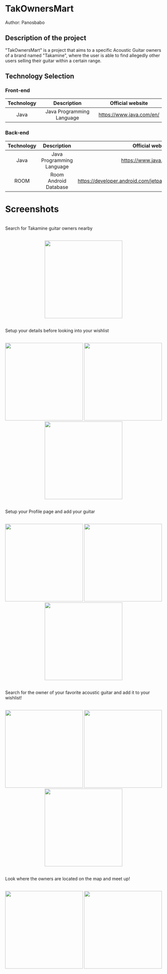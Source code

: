 # TakOwnersMart

Author: Panosbabo </br>

## Description of the project
"TakOwnersMart" is a project that aims to a specific Acoustic Guitar owners of a brand named "Takamine", where the user is able to find allegedly other users selling their guitar within a certain range.

## Technology Selection

### Front-end
|     Technology     |        Description        |                Official website                |
| :----------------: | :----------------------:  | :--------------------------------------------: |
|        Java        | Java Programming Language |               https://www.java.com/en/         |

### Back-end
|     Technology     |        Description        |                Official website                |
| :----------------: | :----------------------:  | :--------------------------------------------: |
|        Java        | Java Programming Language |               https://www.java.com/en/         |
|        ROOM        |    Room Android Database  | https://developer.android.com/jetpack/androidx/releases/room |

# Screenshots
<br>
Search for Takamine guitar owners nearby
<br><br>
<p align="center">
  <img src="Screenshots/1.png" width=250></img>
</p>
<br>
Setup your details before looking into your wishlist
<br><br>
<p align="center">
  <img src="Screenshots/2.png" width=250></img>
  <img src="Screenshots/3.png" width=250></img>
  <img src="Screenshots/4.png" width=250></img>
</p>
<br>
Setup your Profile page and add your guitar
<br><br>
<p align="center">
  <img src="Screenshots/5.png" width=250></img>
  <img src="Screenshots/6.png" width=250></img>
  <img src="Screenshots/7.png" width=250></img>
</p>
<br>
Search for the owner of your favorite acoustic guitar and add it to your wishlist!
<br><br>
<p align="center">
  <img src="Screenshots/9.png" width=250></img>
  <img src="Screenshots/10.png" width=250></img>
  <img src="Screenshots/11.png" width=250></img>
</p>
<br>
Look where the owners are located on the map and meet up!
<br><br>
<p align="center">
  <img src="Screenshots/12.png" width=250></img>
  <img src="Screenshots/13.png" width=250></img>
</p>
